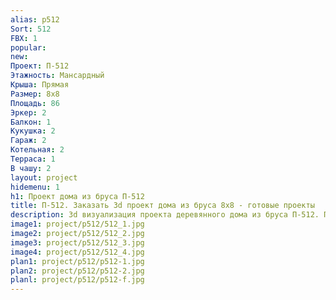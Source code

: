 ```yaml
---
alias: p512
Sort: 512
FBX: 1
popular: 
new: 
Проект: П-512
Этажность: Мансардный
Крыша: Прямая
Размер: 8х8
Площадь: 86
Эркер: 2
Балкон: 1
Кукушка: 2
Гараж: 2
Котельная: 2
Терраса: 1
В чашу: 2
layout: project
hidemenu: 1
h1: Проект дома из бруса П-512
title: П-512. Заказать 3d проект дома из бруса 8х8 - готовые проекты
description: 3d визуализация проекта деревянного дома из бруса П-512. Площадь 86 м2, размер 8х8. Вы можете внести любые изменения в проект.
image1: project/p512/512_1.jpg
image2: project/p512/512_2.jpg
image3: project/p512/512_3.jpg
image4: project/p512/512_4.jpg
plan1: project/p512/p512-1.jpg
plan2: project/p512/p512-2.jpg
planl: project/p512/p512-f.jpg
---
```

